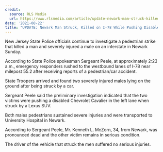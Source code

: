 ```yaml
---
credit:
  source: RLS Media
  url: https://www.rlsmedia.com/article/update-newark-man-struck-killed-i-78-while-pushing-disabled-vehicle
date: '2021-08-22'
title: "UPDATE: Newark Man Struck, Killed on I-78 While Pushing Disabled Vehicle"
---
```

New Jersey State Police officials continue to investigate a pedestrian strike that killed a man and severely injured a male on an interstate in Newark Sunday. 

According to State Police spokesman Sergeant Peele, at approximately 2:23 a.m., emergency responders rushed to the westbound lanes of I-78 near milepost  55.2 after receiving reports of a pedestrian/car accident. 

State Troopers arrived and found two  severely injured males lying on the ground after being struck by a car. 

Sergeant Peele said the preliminary investigation indicated that the two victims were pushing a disabled Chevrolet Cavalier in the left lane when struck by a Lexus SUV. 

Both males pedestrians sustained severe injuries and were transported to University Hospital in Newark. 

According to Sergeant Peele, Mr. Kenneth L. McZorn, 34, from Newark, was pronounced dead and the other victim remains in serious condition.

The driver of the vehicle that struck the men suffered no serious injuries. 
